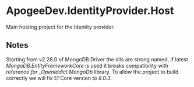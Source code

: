 # ApogeeDev.IdentityProvider.Host

Main hosting project for the Identity provider.

## Notes

Starting from v2.28.0 of MongoDB.Driver the dlls are strong named, if latest _MongoDB.EntityFrameworkCore_ is used it breaks compatibility with reference _for \_OpenIddict.MongoDb_ library. To allow the project to build correctly we
will fix EFCore version to _8.0.3_.
